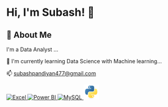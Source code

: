 
# Hi, I'm Subash! 👋

## 🚀 About Me
 
 I'm a Data Analyst ...

🧠 I'm currently learning Data Science with Machine learning... 

📫 subashpandiyan477@gmail.com

<p>
  <a href="https://www.microsoft.com/en-us/microsoft-365/excel" target="_blank" rel="noreferrer">
    <img src="https://img.icons8.com/bubbles/100/microsoft-excel-2019.png" alt="Excel" width="40" height="40"/>
  </a>
  <a href="https://powerbi.microsoft.com" target="_blank" rel="noreferrer">
    <img src="https://img.icons8.com/fluency/48/power-bi-2021.png" alt="Power BI" width="40" height="40"/>
  </a>
  <a href="https://www.mysql.com" target="_blank" rel="noreferrer">
    <img src="https://img.icons8.com/color/48/my-sql.png" alt="MySQL" width="40" height="40"/>
  </a>
 <a href="https://www.python.org" target="_blank" rel="noreferrer">
    <img src="https://raw.githubusercontent.com/devicons/devicon/master/icons/python/python-original.svg" alt="Python" width="40" height="40"/>
  </a>
</p>

